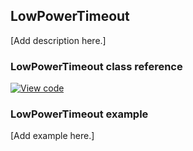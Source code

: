 ## LowPowerTimeout

[Add description here.]

### LowPowerTimeout class reference

[![View code](https://www.mbed.com/embed/?type=library)](https://os-doc-builder.test.mbed.com/docs/v5.7/mbed-os-api-doxy/classmbed_1_1_low_power_timeout.html)

### LowPowerTimeout example

[Add example here.]
